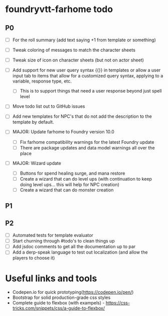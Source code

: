# foundryvtt-farhome todo

## P0

- [ ] For the roll summary (add text saying +1 from template or something)
- [ ] Tweak coloring of messages to match the character sheets
- [ ] Tweak size of icon on character sheets (but not on actor sheet)
- [ ] Add support for new user query syntax {{}} in templates or allow a user input tab to items that allow for a customized query syntax, applying to a variable, response type, etc.
  - [ ] This is to support things that need a user response beyond just spell level
- [ ] Move todo list out to GitHub issues
- [ ] Add new templates for NPC's that do not add the description to the template by default.

- [ ] MAJOR: Update farhome to Foundry version 10.0
  - [ ] Fix farhome compatibility warnings for the latest Foundry update
  - [ ] There are package updates and data model warnings all over the place
- [ ] MAJOR: Wizard update
  - [ ] Buttons for spend healing surge, and mana restore
  - [ ] Create a wizard that can do level ups (with continuation to keep doing level ups... this will help for NPC creation)
  - [ ] Create a wizard that can do monster creation

## P1

## P2

- [ ] Automated tests for template evaluator
- [ ] Start churning through #todo's to clean things up
- [ ] Add jsdoc comments to get all the documentation up to par
- [ ] Add a derp-speak language to test out localization (and allow the players to choose it)

# Useful links and tools

- Codepen.io for quick prototyping(https://codepen.io/pen/)
- Bootstrap for solid production-grade css styles
- Complete guide to flexbox (with exampels) - https://css-tricks.com/snippets/css/a-guide-to-flexbox/
